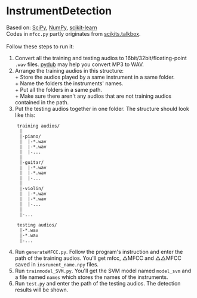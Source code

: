 # InstrumentDetection
Based on: [SciPy](https://www.scipy.org/scipylib/index.html), [NumPy](http://www.numpy.org/), [scikit-learn](http://scikit-learn.org/stable/index.html)<br>
Codes in `mfcc.py` partly originates from [scikits.talkbox](https://github.com/cournape/talkbox).<br>
<br>
Follow these steps to run it:<br>
1. Convert all the training and testing audios to 16bit/32bit/floating-point `.wav` files. [pydub](http://stackoverflow.com/a/12391451/7708392) may help you convert MP3 to WAV.
2. Arrange the training audios in this structure: <br>+ Store the audios played by a same instrument in a same folder. <br>+ Name the folders the instruments' names. <br>+ Put all the folders in a same path. <br>+ Make sure there aren't any audios that are not training audios contained in the path. <br>
3. Put the testing audios together in one folder. The structure should look like this:
```
    training audios/
     |
     |-piano/
     |  |-*.wav
     |  |-*.wav
     |  |-...
     |
     |-guitar/
     |  |-*.wav
     |  |-*.wav
     |  |-...
     |
     |-violin/
     |  |-*.wav
     |  |-*.wav
     |  |-...
     |
     |-...
     
    testing audios/
     |-*.wav
     |-*.wav
     |-...
```
4. Run `generateMFCC.py`. Follow the program's instruction and enter the path of the training audios. You'll get mfcc, △MFCC and △△MFCC saved in `insrument_name.npy` files.
5. Run `trainmodel_SVM.py`. You'll get the SVM model named `model_svm` and a file named `names` which stores the names of the instruments.
4. Run `test.py` and enter the path of the testing audios. The detection results will be shown.<br>
